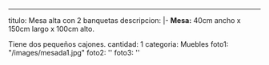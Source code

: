 ---
titulo: Mesa alta con 2 banquetas
descripcion: |-
  **Mesa:** 40cm ancho x 150cm largo x 100cm alto.

  Tiene dos pequeños cajones.
cantidad: 1
categoria: Muebles
foto1: "/images/mesada1.jpg"
foto2: ''
foto3: ''
